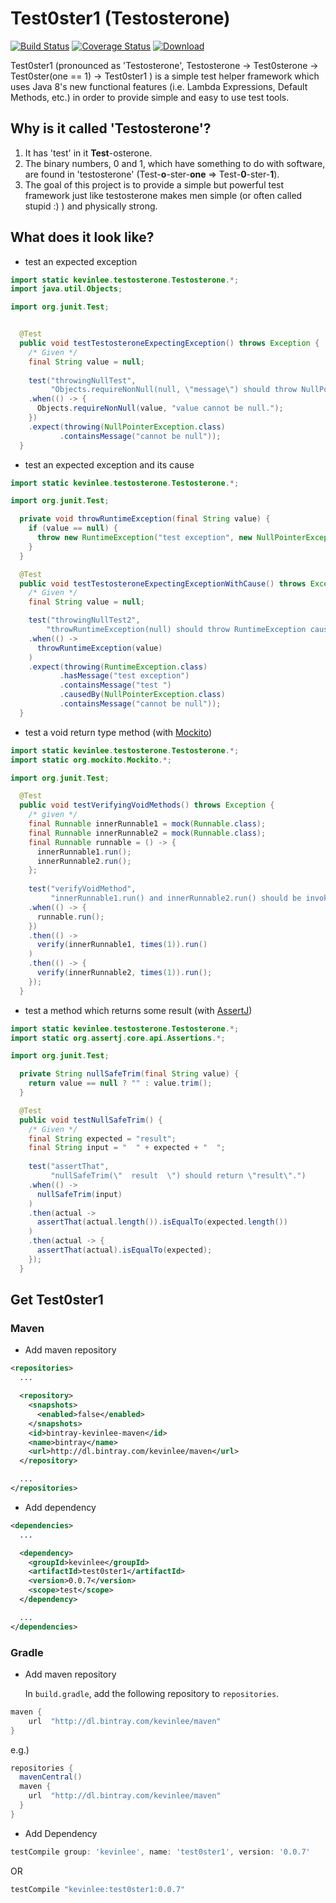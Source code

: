 Test0ster1 (Testosterone)
=========================

[![Build Status](https://semaphoreci.com/api/v1/kevin-lee/test0ster1/branches/master/badge.svg)](https://semaphoreci.com/kevin-lee/test0ster1)
[![Coverage Status](https://coveralls.io/repos/Kevin-Lee/test0ster1/badge.svg)](https://coveralls.io/r/Kevin-Lee/test0ster1)
[![Download](https://api.bintray.com/packages/kevinlee/maven/test0ster1/images/download.svg)](https://bintray.com/kevinlee/maven/test0ster1/_latestVersion)

Test0ster1 (pronounced as 'Testosterone', Testosterone -> Test0sterone -> Test0ster(one == 1) -> Test0ster1 ) is a simple test helper framework which uses Java 8's new functional features (i.e. Lambda Expressions, Default Methods, etc.) in order to provide simple and easy to use test tools.

## Why is it called 'Testosterone'?

1. It has 'test' in it **Test**-osterone.
2. The binary numbers, 0 and 1, which have something to do with software, are found in 'testosterone' (Test-**o**-ster-**one** => Test-**0**-ster-**1**).
3. The goal of this project is to provide a simple but powerful test framework just like testosterone makes men simple (or often called stupid :) ) and physically strong.


## What does it look like?

* test an expected exception

```java
import static kevinlee.testosterone.Testosterone.*;
import java.util.Objects;

import org.junit.Test;
```
```java

  @Test
  public void testTestosteroneExpectingException() throws Exception {
    /* Given */
    final String value = null;
    
    test("throwingNullTest",
         "Objects.requireNonNull(null, \"message\") should throw NullPointerException.")
    .when(() -> {
      Objects.requireNonNull(value, "value cannot be null.");
    })
    .expect(throwing(NullPointerException.class)
           .containsMessage("cannot be null"));
  }
```

* test an expected exception and its cause

```java
import static kevinlee.testosterone.Testosterone.*;

import org.junit.Test;
```
```java
  private void throwRuntimeException(final String value) {
    if (value == null) {
      throw new RuntimeException("test exception", new NullPointerException("value cannot be null."));
    }
  }

  @Test
  public void testTestosteroneExpectingExceptionWithCause() throws Exception {
    /* Given */
    final String value = null;

    test("throwingNullTest2",
        "throwRuntimeException(null) should throw RuntimeException caused by NullPointerException.")
    .when(() ->
      throwRuntimeException(value)
    )
    .expect(throwing(RuntimeException.class)
           .hasMessage("test exception")
           .containsMessage("test ")
           .causedBy(NullPointerException.class)
           .containsMessage("cannot be null"));
  }
```

* test a void return type method (with [Mockito](https://github.com/mockito/mockito))

```java
import static kevinlee.testosterone.Testosterone.*;
import static org.mockito.Mockito.*;

import org.junit.Test;
```
```java
  @Test
  public void testVerifyingVoidMethods() throws Exception {
    /* given */
    final Runnable innerRunnable1 = mock(Runnable.class);
    final Runnable innerRunnable2 = mock(Runnable.class);
    final Runnable runnable = () -> {
      innerRunnable1.run();
      innerRunnable2.run();
    };
    
    test("verifyVoidMethod",
         "innerRunnable1.run() and innerRunnable2.run() should be invoked when runnable.run().")
    .when(() -> {
      runnable.run();
    })
    .then(() ->
      verify(innerRunnable1, times(1)).run()
    )
    .then(() -> {
      verify(innerRunnable2, times(1)).run();
    });
  }
```

* test a method which returns some result (with [AssertJ](http://joel-costigliola.github.io/assertj/))

```java
import static kevinlee.testosterone.Testosterone.*;
import static org.assertj.core.api.Assertions.*;

import org.junit.Test;
```
```java
  private String nullSafeTrim(final String value) {
    return value == null ? "" : value.trim();
  }

  @Test
  public void testNullSafeTrim() {
    /* Given */
    final String expected = "result";
    final String input = "  " + expected + "  ";
    
    test("assertThat",
         "nullSafeTrim(\"  result  \") should return \"result\".")
    .when(() ->
      nullSafeTrim(input)
    )
    .then(actual ->
      assertThat(actual.length()).isEqualTo(expected.length())
    )
    .then(actual -> {
      assertThat(actual).isEqualTo(expected);
    });
  }
```

## Get Test0ster1
### Maven
* Add maven repository

```xml
<repositories>
  ...

  <repository>
    <snapshots>
      <enabled>false</enabled>
    </snapshots>
    <id>bintray-kevinlee-maven</id>
    <name>bintray</name>
    <url>http://dl.bintray.com/kevinlee/maven</url>
  </repository>

  ...
</repositories>
```

* Add dependency

```xml
<dependencies>
  ...

  <dependency>
    <groupId>kevinlee</groupId>
    <artifactId>test0ster1</artifactId>
    <version>0.0.7</version>
    <scope>test</scope>
  </dependency>

  ...
</dependencies>
```

### Gradle
* Add maven repository

  In `build.gradle`, add the following repository to `repositories`.

```gradle
maven {
    url  "http://dl.bintray.com/kevinlee/maven"
}
```
  e.g.)

```gradle
repositories {
  mavenCentral()
  maven {
    url  "http://dl.bintray.com/kevinlee/maven"
  }
}
```

* Add Dependency

```gradle
testCompile group: 'kevinlee', name: 'test0ster1', version: '0.0.7'
```
  OR

```gradle
testCompile "kevinlee:test0ster1:0.0.7"
```
